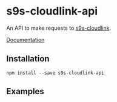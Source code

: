 # s9s-cloudlink-api

An API to make requests to [s9s-cloudlink](https://github.com/simon-s9/s9s-cloudlink).

[Documentation](https://cdn.rawgit.com/simon-s9/s9s-cloudlink-api/master/docs/index.html)

## Installation
```
npm install --save s9s-cloudlink-api
```

## Examples
```javascript
```